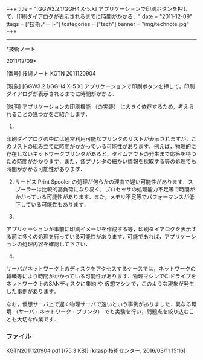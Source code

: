 ﻿+++
title = "[GGW3.2.1/GGH4.X-5.X] アプリケーションで印刷ボタンを押して，印刷ダイアログが表示されるまでに時間がかかる．"
date = "2011-12-09"
ttags = ["技術ノート"]
tcategories = ["tech"]
banner = "img/technote.jpg"
+++

-----------------------------------------------------------------------------------------------------------------------------

*技術ノート

2011/12/09*


[番号]
技術ノート KGTN 2011120904

[現象]
[GGW3.2.1/GGH4.X-5.X]
アプリケーションで印刷ボタンを押して，印刷ダイアログが表示されるまでに時間がかかる．

[説明]
アプリケーションの印刷機能 （の実装）
に大きく依存するため，考えられることの幾つかをご紹介します．

1)
印刷ダイアログの中には通常利用可能なプリンタのリストが表示されますが，このリストの組み立てに時間がかかっている可能性があります．例えば，物理的に存在しないネットワークプリンタがあると，タイムアウトの発生まで応答を待つため時間がかかります．また，各プリンタの細かい情報を採取する等の処理でも時間がかかる可能性があります．

2) サービス Print Spooler
の処理が何らかの理由で遅い可能性があります．スプーラーは比較的高負荷になり易く，プロセッサの処理能力不足等で時間がかかっている可能性があります．また，メモリ不足等でパフォーマンスが低下している可能性もあります．

3)
アプリケーションが事前に印刷イメージを作成する等，印刷ダイアログを表示する前に多くの処理を行っている可能性があります．可能であれば，アプリケーションの処理内容を確認して下さい．

4)
サーバがネットワーク上のディスクをアクセスするケースでは，ネットワークの輻輳等により時間がかかっている可能性があります．物理マシンでC:ドライブをネットワーク上のSANディスクに集約
や 仮想マシンで，このような現象が発生した事例があります．

なお，仮想サーバ上で遅く物理サーバで速いという事例がありました．異なる環境
（サーバ・ネットワーク・プリンタ）
でも実験を行い，問題点を絞り込むことも大切な作業です．


### ファイル

 
 


[KGTN2011120904.pdf](http://techreport.kitasp.net/attachments/download/2489/KGTN2011120904.pdf)
 [(75.3 KB)] [kitasp 技術センター, 2016/03/11
15:16]


 


 


